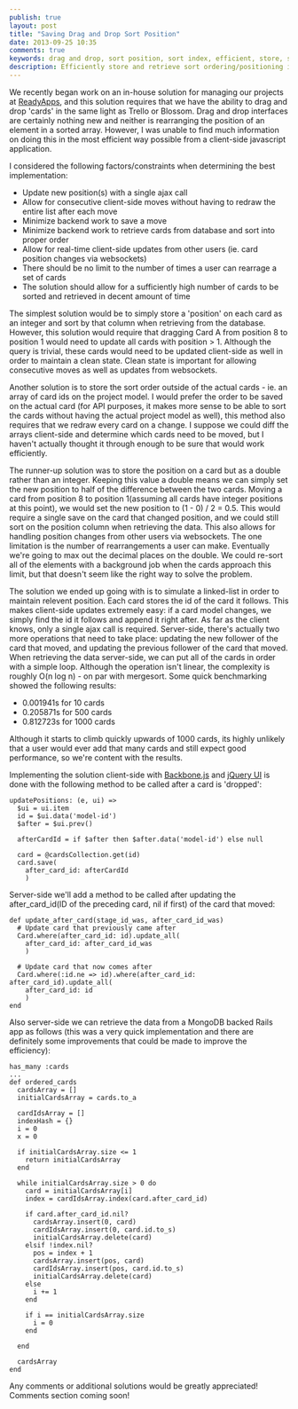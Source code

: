 ```yaml
---
publish: true
layout: post
title: "Saving Drag and Drop Sort Position"
date: 2013-09-25 10:35
comments: true
keywords: drag and drop, sort position, sort index, efficient, store, save
description: Efficiently store and retrieve sort ordering/positioning in a drag and drop GUI built with jQuery UI, Backbone.js, Rails and MongoDB.
---
```


We recently began work on an in-house solution for managing our projects at [ReadyApps](https://www.readyappsdev.com), and this solution requires that we have the ability to drag and drop 'cards' in the same light as Trello or Blossom. Drag and drop interfaces are certainly nothing new and neither is rearranging the position of an element in a sorted array. However, I was unable to find much information on doing this in the most efficient way possible from a client-side javascript application. 

I considered the following factors/constraints when determining the best implementation:

- Update new position(s) with a single ajax call
- Allow for consecutive client-side moves without having to redraw the entire list after each move
- Minimize backend work to save a move
- Minimize backend work to retrieve cards from database and sort into proper order
- Allow for real-time client-side updates from other users (ie. card position changes via websockets)
- There should be no limit to the number of times a user can rearrage a set of cards
- The solution should allow for a sufficiently high number of cards to be sorted and retrieved in decent amount of time

The simplest solution would be to simply store a 'position' on each card as an integer and sort by that column when retrieving from the database. However, this solution would require that dragging Card A from position 8 to position 1 would need to update all cards with position > 1. Although the query is trivial, these cards would need to be updated client-side as well in order to maintain a clean state. Clean state is important for allowing consecutive moves as well as updates from websockets. 

Another solution is to store the sort order outside of the actual cards - ie. an array of card ids on the project model. I would prefer the order to be saved on the actual card (for API purposes, it makes more sense to be able to sort the cards without having the actual project model as well), this method also requires that we redraw every card on a change. I suppose we could diff the arrays client-side and determine which cards need to be moved, but I haven't actually thought it through enough to be sure that would work efficiently. 

The runner-up solution was to store the position on a card but as a double rather than an integer. Keeping this value a double means we can simply set the new position to half of the difference between the two cards. Moving a card from position 8 to position 1(assuming all cards have integer positions at this point), we would set the new position to (1 - 0) / 2 = 0.5. This would require a single save on the card that changed position, and we could still sort on the position column when retrieving the data. This also allows for handling position changes from other users via websockets. The one limitation is the number of rearrangements a user can make. Eventually we're going to max out the decimal places on the double. We could re-sort all of the elements with a background job when the cards approach this limit, but that doesn't seem like the right way to solve the problem. 

The solution we ended up going with is to simulate a linked-list in order to maintain relevent position. Each card stores the id of the card it follows. This makes client-side updates extremely easy: if a card model changes, we simply find the id it follows and append it right after. As far as the client knows, only a single ajax call is required. Server-side, there's actually two more operations that need to take place: updating the new follower of the card that moved, and updating the previous follower of the card that moved. When retrieving the data server-side, we can put all of the cards in order with a simple loop. Although the operation isn't linear, the complexity is roughly O(n log n) - on par with mergesort. Some quick benchmarking showed the following results:

- 0.001941s for 10 cards
- 0.205871s for 500 cards
- 0.812723s for 1000 cards

Although it starts to climb quickly upwards of 1000 cards, its highly unlikely that a user would ever add that many cards and still expect good performance, so we're content with the results. 

Implementing the solution client-side with [Backbone.js](http://www.backbonejs.org) and [jQuery UI](http://www.jqueryui.com) is done with the following method to be called after a card is 'dropped':

    updatePositions: (e, ui) =>
      $ui = ui.item
      id = $ui.data('model-id')
      $after = $ui.prev()

      afterCardId = if $after then $after.data('model-id') else null

      card = @cardsCollection.get(id)
      card.save(
        after_card_id: afterCardId
        )

Server-side we'll add a method to be called after updating the after_card_id(ID of the preceding card, nil if first) of the card that moved:

    def update_after_card(stage_id_was, after_card_id_was)
      # Update card that previously came after
      Card.where(after_card_id: id).update_all(
        after_card_id: after_card_id_was
        )

      # Update card that now comes after
      Card.where(:id.ne => id).where(after_card_id: after_card_id).update_all(
        after_card_id: id
        )
    end

Also server-side we can retrieve the data from a MongoDB backed Rails app as follows (this was a very quick implementation and there are definitely some improvements that could be made to improve the efficiency):

    has_many :cards
    ...
    def ordered_cards
      cardsArray = []
      initialCardsArray = cards.to_a
      
      cardIdsArray = []
      indexHash = {}
      i = 0
      x = 0

      if initialCardsArray.size <= 1
        return initialCardsArray
      end

      while initialCardsArray.size > 0 do
        card = initialCardsArray[i]
        index = cardIdsArray.index(card.after_card_id)
        
        if card.after_card_id.nil?
          cardsArray.insert(0, card)
          cardIdsArray.insert(0, card.id.to_s)
          initialCardsArray.delete(card)
        elsif !index.nil?
          pos = index + 1
          cardsArray.insert(pos, card)
          cardIdsArray.insert(pos, card.id.to_s)
          initialCardsArray.delete(card)
        else
          i += 1
        end
        
        if i == initialCardsArray.size
          i = 0
        end
        
      end

      cardsArray
    end

Any comments or additional solutions would be greatly appreciated! Comments section coming soon!

